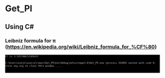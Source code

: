 # Get_PI
## Using C#
### Leibniz formula for π (https://en.wikipedia.org/wiki/Leibniz_formula_for_%CF%80)

![PI](PI.PNG)
